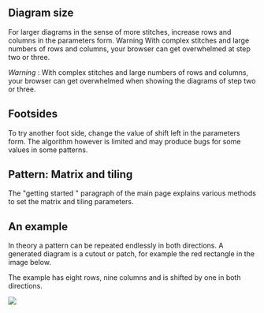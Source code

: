 Diagram size
------------
For larger diagrams in the sense of more stitches, increase rows and columns in the parameters form.
Warning With complex stitches and large numbers of rows and columns, your browser can get overwhelmed at step two or three.

_Warning_ : With complex stitches and large numbers of rows and columns, your browser can get overwhelmed when showing the diagrams of step two or three.

Footsides
---------

To try another foot side, change the value of shift left in the parameters form. The algorithm however is limited and may produce bugs for some values in some patterns.


Pattern: Matrix and tiling
--------------------------

The "getting started " paragraph of the main page explains various methods to set the matrix and tiling parameters.


An example
----------

In theory a pattern can be repeated endlessly in both directions.
A generated diagram is a cutout or patch,
for example the red rectangle in the image below.

The example has eight rows, nine columns and is shifted by one in both directions.

![](https://raw.githubusercontent.com/wiki/d-bl/GroundForge/images/cutout.png)